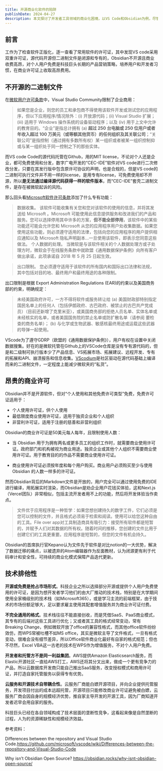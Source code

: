 ```yaml
---
title: 开源商业化软件的陷阱
publishDate: 2024-04-27
description: 本文探讨了开发者工具领域的商业化困境，以VS Code和Obsidian为例，尽管部分开源工具存在，但商业许可和闭源模式对于企业和个人用户带来了一系列限制和挑战。文章分析了开源与闭源之间的技术排他性、格式通用性以及开发者与托管方利益之间的冲突，揭示了科技巨头在技术层面构建的垄断竞争格局。
---
```


## 前言

工作为了检查软件正版化，逐一查看了常用软件的许可证，其中发现VS code采用双重许可证，源代码开源但二进制文件是闭源和专有的，Obsidian不开源且商业收费高昂，对个人用户免费是科技巨头长期的产品营销策略，培养用户和开发者习惯，在商业许可证上收取高昂费用。

## 不开源的二进制文件

在[微软用户许可条款](https://visualstudio.microsoft.com/zh-hans/license-terms/mlt553321/)中，Visual Studio Community限制了企业商用：

> 如果您是企业，则您的员工和承包商不得使用该软件开发或测试您的应用程序，但以下应用程序/情况除外：(i) 开放源代码；(ii) Visual Studio 扩展；(iii) 适用于 Windows 操作系统的设备驱动程序；以及 (iv) 用于上文中允许的教育目的。“企业”是指总计拥有 (a) **超过 250 台电脑或 250 位用户或者年收入超过 100 万美元（或等额其他货币）的任何组织及其关联公司**；“关联公司”是指控制（通过拥有多数所有权）某一组织或者被某一组织控制抑或与某一组织处于同一控制之下的那些实体。

而VS code Code的源代码托管在Github，用的MIT license，不论对个人还是企业，都可免费使用和分发，数字广电开发的“CEC-IDE”软件对VS code进行二次修改分发，只要在其发行版中包含原许可协议的声明，也是合规的，但是VS code的二进制可执行文件并不用一样的license，是用专有license，可免费使用却不开源，所以**是无法通过编译源代码获得一样的软件版本**，而“CEC-IDE”套壳二进制文件，是存在被微软起诉的风险。

那么回头看[Microsoft软件许可条款](https://code.visualstudio.com/license?lang=zh-cn)添加了什么专有功能：

> 数据收集。 该软件可能收集有关您和您对该软件的使用的信息，并将其发送给 Microsoft 。Microsoft 可能使用此信息提供服务和改进我们的产品和服务。您可以选择停用其中许多的方案，**但不能全部停用**，该软件中的某些功能还可能会允许您和 Microsoft 从您的应用程序用户处收集数据。如果您使用这些功能，则必须遵守适用的法律，包括向您的应用程序的用户提供相应通知以及 Microsoft 隐私声明副本...一旦使用该软件，即表示您同意这些做法。
> 个人数据的处理。 当微软是与该软件相关的个人数据处理方或子处理方时，微软会于在线服务条款中就欧盟《通用数据保护条例》向所有客户做出承诺，此项承诺自 2018 年 5 月 25 日起生效。

> 出口限制。 您必须遵守适用于该软件的所有国内和国际出口法律和法规，其中包括对目的地、最终用户和最终用途的各种限制。

出口限制是根据 Export Administration Regulations (EAR)的约束以及美国商务部的约束，明确规定：

> 未经美国政府许可，一方不得将软件或服务转让给 (a) 美国财政部特别指定国民名单上的任何人（包括伊朗政府、古巴政府、被禁止的古巴共产党成员）（目前还新增了克里米亚），或美国商务部的拒绝人员名单、实体名单或未经核实的名单，或者美国国务院的禁止名单或防扩散名单（请参阅 要检查的商务名单）； (b) 与化学或生物武器、敏感核最终用途或运载这些武器的导弹一起使用。

VScode为了遵守GDRP（欧盟的《通用数据保护条例》），用户有权在设置中关闭数据搜集。好在的是微软托管在Github上的VSCode仓库是没有专有源代码的，但是和二级制可执行版本少了产品信息、VS拓展市场、拓展建议、远程开发、专有的拓展和API、崩溃报告和信息收集。[VScodium](https://vscodium.com/)是社区驱动在源代码基础上编译而来的二进制文件，一定程度上能减少微软夹的“私货”。

## 昂贵的商业许可

Obsidian并不是开源软件，但对“个人使用和其他免费许可类型”免费，免费许可证适用于：

- 个人使用许可证，供个人使用
- 最低限度商业使用许可证，适用于独资企业和个人组织
- 非营利许可证，适用于注册的慈善和非营利组织

Obsidian的商业许可证是50美元每人每年，且限制使用人数：

- 当 Obsidian 用于为拥有两名或更多员工的组织工作时，就需要商业使用许可证。政府部门和机构被视为商业用途。独资企业或其他个人组织不需要商业使用许可证。用于教育目的的作品不需要商业使用许可证。

- 商业使用许可证必须按年度和每个用户购买。商业用户必须购买至少与使用 Obsidian 的人数一样多的许可证。

然而Obsidian背后的Markdown文件是开放的，用户完全可以通过使用免费的IDE进行编译，用拓展实时渲染，而Obsidian是劝企业用户花钱买体验，这和Next.js（Vercel团队）非常相似，包括主流开发者用不上的功能，然后将开发体验当作卖点。

> 文件优于应用程序是一种哲学：如果您想创建持久的数字工件，它们必须是您可以控制的文件，并且格式必须易于检索和阅读。使用可以给您这种自由的工具。File over app对工具制造商具有吸引力：接受所有软件都是短暂的，并赋予人们对其数据的所有权。随着时间的推移，您创建的文件比用于创建它们的工具更重要。应用程序是短暂的，但您的文件有机会持久。

Obsidian的首席执行官Kepano认为文件先于软件是对比notion的一大优势，解决了数据迁移的痛点，以被遗弃的Atom编辑器作为反面教材，认为闭源更有利于代码审计和安全性，可持续的商业化模式保障产品迭代更新。

## 技术排他性

**开源或免费是抢占市场形式**。科技企业之所以选择部分开源或提供个人用户免费使用的许可证，是因为想开发者学习他们的由大厂推动的技术栈，特别是在大学期间使用全家桶级别的技术栈（如Microsoft365），或是学习主流的前端框架，由于技术的市场份额足够大，足以要求雇主使用其配套增值服务并为商业许可证付费。

**不完全通用的格式**。技术栈往往不能直接创收，而是凭借SaaS、PaaS商业模式，其专有的后端对这些工具进行优化；又或者其工具的格式经常变动，常有Breaking Change，例如微软开放了office的兼容性格式，而其他office软件纷纷效仿，而WPS常被吐槽不如MS office，其实是微软主导了文件格式，一旦有格式变动，很难会没有细节差异，所以Office软件商业化最好有自家的格式规范；但也不尽然，Excel VBA这一古老的技术在WPS作为增值服务，不对个人用户免费。

**开发者和托管方不是同一利益集团**。AWS提供Amazon Elasticsearch服务，而Elastic开源社区一直给AWS打工，AWS还将其分叉出来，做成一个更有竞争力的产品，所以云数据库开发商只能自己推出SaaS服务，改变授权模式和商用许可证，并打造自家托管服务以获得专有优势。

**云服务和开源技术自带耦合性**。云服务厂商能白嫖开源项目，并向企业提供托管服务，开发项目付出的成本远超托管，开源项目只能修改商业许可证避免被白嫖，云服务厂商会因自身的规模经济优势，推自家主导开发的开源工具，因为厂商知道开发者迟早会用自家的服务。

科技巨头已经在各自领域构成了技术层面的垄断性竞争，这看起来像是自然垄断的过程，人为的资源稀缺性和规模经济效益。

参考资料：

Differences between the repository and Visual Studio Code.https://github.com/microsoft/vscode/wiki/Differences-between-the-repository-and-Visual-Studio-Code

Why isn’t Obsidian Open Source? https://obsidian.rocks/why-isnt-obsidian-open-source/
